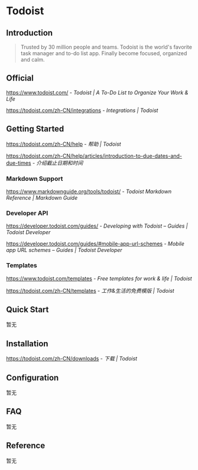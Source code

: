 # Todoist

## Introduction

> Trusted by 30 million people and teams. Todoist is the world's favorite task manager and to-do list app. Finally become focused, organized and calm.

## Official

https://www.todoist.com/ - *Todoist | A To-Do List to Organize Your Work & Life*

https://todoist.com/zh-CN/integrations - *Integrations | Todoist*

## Getting Started

https://todoist.com/zh-CN/help - *帮助 | Todoist*

https://todoist.com/zh-CN/help/articles/introduction-to-due-dates-and-due-times - *介绍截止日期和时间*

### Markdown Support

https://www.markdownguide.org/tools/todoist/ - *Todoist Markdown Reference | Markdown Guide*

### Developer API

https://developer.todoist.com/guides/ - *Developing with Todoist – Guides | Todoist Developer*

https://developer.todoist.com/guides/#mobile-app-url-schemes - *Mobile app URL schemes – Guides | Todoist Developer*

### Templates

https://www.todoist.com/templates - *Free templates for work & life | Todoist*

https://todoist.com/zh-CN/templates - *工作&生活的免费模版 | Todoist*

## Quick Start

暂无

## Installation

https://todoist.com/zh-CN/downloads - *下载 | Todoist*

## Configuration

暂无

## FAQ

暂无

## Reference

暂无
